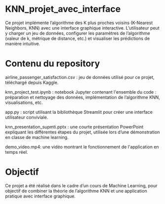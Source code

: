 # KNN_projet_avec_interface
Ce projet implémente l’algorithme des K plus proches voisins (K-Nearest Neighbors, KNN) avec une interface graphique interactive. L’utilisateur peut y charger un jeu de données, configurer les paramètres de l’algorithme (valeur de k, métrique de distance, etc.) et visualiser les prédictions de manière intuitive.

# Contenu du repository
airline_passenger_satisfaction.csv : jeu de données utilisé pour ce projet, téléchargé depuis Kaggle.

knn_project_test.ipynb : notebook Jupyter contenant l'ensemble du code : préparation et nettoyage des données, implémentation de l’algorithme KNN, visualisations, etc.

app.py : script utilisant la bibliothèque Streamlit pour créer une interface utilisateur conviviale.

knn_presentation_supmti.pptx : une courte présentation PowerPoint expliquant les différentes étapes du projet, utilisée lors d’une démonstration en classe de machine learning.

demo_video.mp4: une vidéo montrant le fonctionnement de l'application en temps réel.

# Objectif
Ce projet a été réalisé dans le cadre d’un cours de Machine Learning,  pour objectif de combiner la théorie de l’algorithme KNN et une application pratique avec interface graphique.
